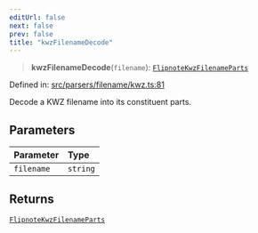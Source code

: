 ```yaml
---
editUrl: false
next: false
prev: false
title: "kwzFilenameDecode"
---
```


> **kwzFilenameDecode**(`filename`): [`FlipnoteKwzFilenameParts`](/api/namespaces/filename/interfaces/flipnotekwzfilenameparts/)

Defined in: [src/parsers/filename/kwz.ts:81](https://github.com/jaames/flipnote.js/blob/24e772733243f115c3848537efabe6ee9020ad63/src/parsers/filename/kwz.ts#L81)

Decode a KWZ filename into its constituent parts.

## Parameters

| Parameter | Type |
| :------ | :------ |
| `filename` | `string` |

## Returns

[`FlipnoteKwzFilenameParts`](/api/namespaces/filename/interfaces/flipnotekwzfilenameparts/)
